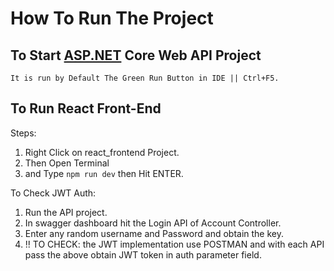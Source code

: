 # How To Run The Project

## To Start [ASP.NET](http://ASP.NET) Core Web API Project

`It is run by Default The Green Run Button in IDE || Ctrl+F5.`  

## To Run React Front-End

Steps:

1. Right Click on react_frontend Project.
2. Then Open Terminal
3. and Type `npm run dev` then Hit ENTER.

To Check JWT Auth:

1. Run the API project.
2. In swagger dashboard hit the Login API of Account Controller.
3. Enter any random username and Password and obtain the key.
4. !! TO CHECK: the JWT implementation use POSTMAN and with each API pass the above obtain JWT token in auth parameter field.